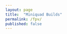 ```yaml
---
layout: page
title:  "Miniquad Builds"
permalink: /fpv/
published: false
---
```


<script src="https://rotorbuilds.com/javascript/builds.js" type="text/javascript"></script>
<script>rb({user: 'tweakfpv'});</script>